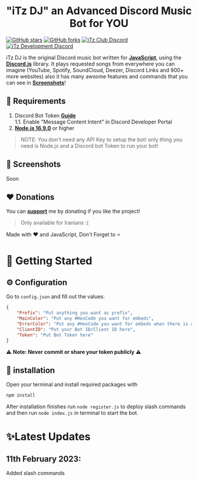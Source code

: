 <h1 align="center">"iTz DJ" an Advanced Discord Music Bot for YOU</h1>

[![GitHub stars](https://img.shields.io/github/stars/iTzArshia/iTz-DJ.svg)](https://github.com/iTzArshia/iTz-DJ/stargazers)
[![GitHub forks](https://img.shields.io/github/forks/iTzArshia/iTz-DJ.svg)](https://github.com/iTzArshia/iTz-DJ/network)
[![iTz Club Discord](https://badgen.net/discord/members/8hr9CRqmfc)](https://discord.gg/8hr9CRqmfc)
[![iTz Development Discord](https://badgen.net/discord/members/nKrBshQvcK)](https://discord.gg/nKrBshQvcK)

iTz DJ is the original Discord music bot written for **[JavaScript](https://www.javascript.com/)**, using the **[Discord.js](discord.js.org/)** library. It plays requested songs from everywhere you can imagine (YouTube, Spotify, SoundCloud, Deezer, Discord Links and 900+ more websites) also it has many awsome features and commands that you can see in **[Screenshots](https://github.com/iTzArshia/iTz-DJ/edit/main/README.md#-screenshots)**!
## 🚧 Requirements
1. Discord Bot Token **[Guide](https://discordjs.guide/preparations/setting-up-a-bot-application.html#creating-your-bot)**  
   1.1. Enable "Message Content Intent" in Discord Developer Portal
2. **[Node.js 16.9.0](https://nodejs.org/en/download/)** or higher
> NOTE: You don't need any API Key to setup the bot! only thing you need is Node.js and a Discord bot Token to run your bot!
## 📸 Screenshots
Soon
## ❤️ Donations
You can **[support](https://reymit.ir/itz_arshia)** me by donating if you like the project!
> Only available for Iranians :(

Made with ❤️ and JavaScript, Don't Forget to ⭐
# 🚀 Getting Started
## ⚙️ Configuration
Go to `config.json` and fill out the values:
```json
{
    "Prefix": "Put anything you want as prefix",
    "MainColor": "Put any #HexCode you want for embeds",
    "ErrorColor": "Put any #HexCode you want for embeds when there is an error",
    "ClientID": "Put your Bot ID/Client ID here",
    "Token": "Put Bot Token here"
}
```
⚠️ **Note: Never commit or share your token publicly** ⚠️
## 🧠 installation
Open your terminal and install required packages with
```sh
npm install
```
After installation finishes run `node register.js` to deploy slash commands and then run `node index.js` in terminal to start the bot.
# ✨Latest Updates
## 11th February 2023:
Added slash commands